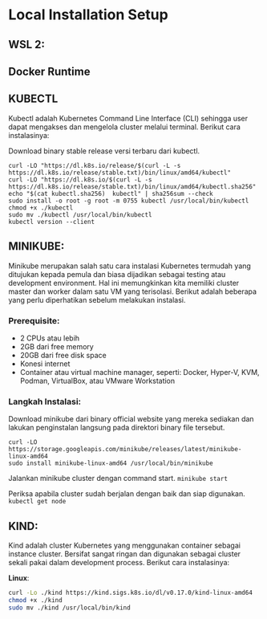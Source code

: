 # Local Installation Setup

## WSL 2:

## Docker Runtime

## KUBECTL
Kubectl adalah Kubernetes Command Line Interface (CLI) sehingga user dapat mengakses dan mengelola cluster melalui terminal. Berikut cara instalasinya:

Download binary stable release versi terbaru dari kubectl.
```
curl -LO "https://dl.k8s.io/release/$(curl -L -s https://dl.k8s.io/release/stable.txt)/bin/linux/amd64/kubectl"
curl -LO "https://dl.k8s.io/$(curl -L -s https://dl.k8s.io/release/stable.txt)/bin/linux/amd64/kubectl.sha256"
echo "$(cat kubectl.sha256)  kubectl" | sha256sum --check
sudo install -o root -g root -m 0755 kubectl /usr/local/bin/kubectl
chmod +x ./kubectl
sudo mv ./kubectl /usr/local/bin/kubectl
kubectl version --client
```
## MINIKUBE:

Minikube merupakan salah satu cara instalasi Kubernetes termudah yang ditujukan kepada pemula dan biasa dijadikan sebagai testing atau development environment. Hal ini memungkinkan kita memiliki cluster master dan worker dalam satu VM yang terisolasi. Berikut adalah beberapa yang perlu diperhatikan sebelum melakukan instalasi.

### Prerequisite:
- 2 CPUs atau lebih
- 2GB dari free memory
- 20GB dari free disk space
- Konesi internet
- Container atau virtual machine manager, seperti: Docker, Hyper-V, KVM, Podman, VirtualBox, atau VMware Workstation

### Langkah Instalasi:
Download minikube dari binary official website yang mereka sediakan dan lakukan penginstalan langsung pada direktori binary file tersebut.
```
curl -LO https://storage.googleapis.com/minikube/releases/latest/minikube-linux-amd64
sudo install minikube-linux-amd64 /usr/local/bin/minikube
```
Jalankan minikube cluster dengan command start.
`minikube start`

Periksa apabila cluster sudah berjalan dengan baik dan siap digunakan.
`kubectl get node`


## KIND:
Kind adalah cluster Kubernetes yang menggunakan container sebagai instance cluster. Bersifat sangat ringan dan digunakan sebagai cluster sekali pakai dalam development process. Berikut cara instalasinya:

**Linux**:
```bash
curl -Lo ./kind https://kind.sigs.k8s.io/dl/v0.17.0/kind-linux-amd64
chmod +x ./kind
sudo mv ./kind /usr/local/bin/kind
```